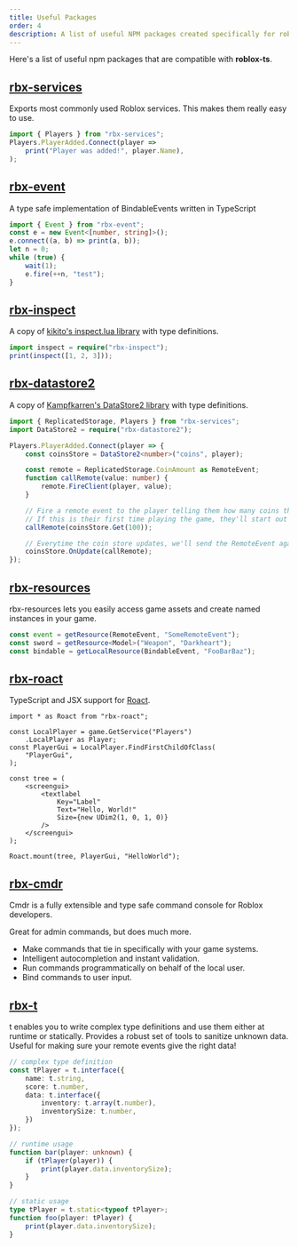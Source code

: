 ```yaml
---
title: Useful Packages
order: 4
description: A list of useful NPM packages created specifically for roblox-ts.
---
```


Here's a list of useful npm packages that are compatible with **roblox-ts**.

## [rbx-services](https://www.npmjs.com/package/rbx-services)
Exports most commonly used Roblox services. This makes them really easy to use.
```ts
import { Players } from "rbx-services";
Players.PlayerAdded.Connect(player =>
	print("Player was added!", player.Name),
);
```

## [rbx-event](https://www.npmjs.com/package/rbx-event)
A type safe implementation of BindableEvents written in TypeScript

```ts
import { Event } from "rbx-event";
const e = new Event<[number, string]>();
e.connect((a, b) => print(a, b));
let n = 0;
while (true) {
    wait(1);
    e.fire(++n, "test");
}
```

## [rbx-inspect](https://www.npmjs.com/package/rbx-inspect)
A copy of [kikito's inspect.lua library](https://github.com/kikito/inspect.lua) with type definitions.
```ts
import inspect = require("rbx-inspect");
print(inspect([1, 2, 3]));
```

## [rbx-datastore2](https://www.npmjs.com/package/rbx-datastore2)
A copy of [Kampfkarren's DataStore2 library](https://devforum.roblox.com/t/how-to-use-datastore2-data-store-caching-and-data-loss-prevention/136317) with type definitions.
```ts
import { ReplicatedStorage, Players } from "rbx-services";
import DataStore2 = require("rbx-datastore2");

Players.PlayerAdded.Connect(player => {
	const coinsStore = DataStore2<number>("coins", player);

	const remote = ReplicatedStorage.CoinAmount as RemoteEvent;
	function callRemote(value: number) {
		remote.FireClient(player, value);
	}

	// Fire a remote event to the player telling them how many coins they have.
	// If this is their first time playing the game, they'll start out with 100.
	callRemote(coinsStore.Get(100));

	// Everytime the coin store updates, we'll send the RemoteEvent again.
	coinsStore.OnUpdate(callRemote);
});
```

## [rbx-resources](https://www.npmjs.com/package/rbx-resources)
rbx-resources lets you easily access game assets and create named instances in your game.

```ts
const event = getResource(RemoteEvent, "SomeRemoteEvent");
const sword = getResource<Model>("Weapon", "Darkheart");
const bindable = getLocalResource(BindableEvent, "FooBarBaz");
```

## [rbx-roact](https://www.npmjs.com/package/rbx-roact)
TypeScript and JSX support for [Roact](https://github.com/Roblox/roact).
```tsx
import * as Roact from "rbx-roact";

const LocalPlayer = game.GetService("Players")
	.LocalPlayer as Player;
const PlayerGui = LocalPlayer.FindFirstChildOfClass(
	"PlayerGui",
);

const tree = (
	<screengui>
		<textlabel
			Key="Label"
			Text="Hello, World!"
			Size={new UDim2(1, 0, 1, 0)}
		/>
	</screengui>
);

Roact.mount(tree, PlayerGui, "HelloWorld");
```

## [rbx-cmdr](https://www.npmjs.com/package/rbx-cmdr)
Cmdr is a fully extensible and type safe command console for Roblox developers.

Great for admin commands, but does much more.
- Make commands that tie in specifically with your game systems.
- Intelligent autocompletion and instant validation.
- Run commands programmatically on behalf of the local user.
- Bind commands to user input.

## [rbx-t](https://github.com/osyrisrblx/rbx-t)
t enables you to write complex type definitions and use them either at runtime or statically.
Provides a robust set of tools to sanitize unknown data.
Useful for making sure your remote events give the right data!

```ts
// complex type definition
const tPlayer = t.interface({
    name: t.string,
    score: t.number,
    data: t.interface({
        inventory: t.array(t.number),
        inventorySize: t.number,
    })
});

// runtime usage
function bar(player: unknown) {
    if (tPlayer(player)) {
        print(player.data.inventorySize);
    }
}

// static usage
type tPlayer = t.static<typeof tPlayer>;
function foo(player: tPlayer) {
    print(player.data.inventorySize);
}
```